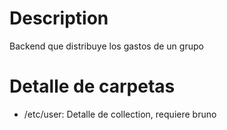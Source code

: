# Description
Backend que distribuye los gastos de un grupo

# Detalle de carpetas
- /etc/user: Detalle de collection, requiere bruno